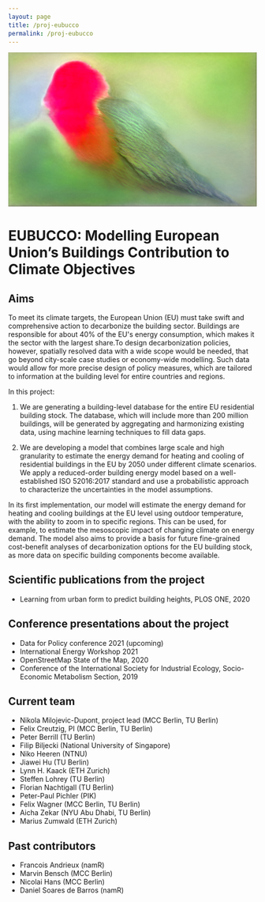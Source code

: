 ```yaml
---
layout: page
title: /proj-eubucco
permalink: /proj-eubucco
---
```



<img src="imgs/eubucco.jpeg" width="600"/>

# EUBUCCO: Modelling European Union’s Buildings Contribution to Climate Objectives

## Aims
To meet its climate targets, the European Union (EU) must take swift and comprehensive action to decarbonize the building sector. Buildings are responsible for about 40% of the EU's energy consumption, which makes it the sector with the largest share.To design decarbonization policies, however, spatially resolved data with a wide scope would be needed, that go beyond city-scale case studies or economy-wide modelling. Such data would allow for more precise design of policy measures, which are tailored to information at the building level for entire countries and regions.

In this project:

1. We are generating a building-level database for the entire EU residential building stock. The database, which will include more than 200 million buildings, will be generated by aggregating and harmonizing existing data, using machine learning techniques to fill data gaps.

2. We are developing a model that combines large scale and high granularity to estimate the energy demand for heating and cooling of residential buildings in the EU by 2050 under different climate scenarios. We apply a reduced-order building energy model based on a well-established ISO 52016:2017 standard and use a probabilistic approach to characterize the uncertainties in the model assumptions. 

In its first implementation, our model will estimate the energy demand for heating and cooling buildings at the EU level using outdoor temperature, with the ability to zoom in to specific regions. This can be used, for example, to estimate the mesoscopic impact of changing climate on energy demand. The model also aims to provide a basis for future fine-grained cost-benefit analyses of decarbonization options for the EU building stock, as more data on specific building components become available.


## Scientific publications from the project

- Learning from urban form to predict building heights, PLOS ONE, 2020

## Conference presentations about the project

- Data for Policy conference 2021 (upcoming)
- International Energy Workshop 2021
- OpenStreetMap State of the Map, 2020
- Conference of the International Society for Industrial Ecology, Socio-Economic Metabolism Section, 2019

## Current team

- Nikola Milojevic-Dupont, project lead (MCC Berlin, TU Berlin)
- Felix Creutzig, PI (MCC Berlin, TU Berlin)
- Peter Berrill (TU Berlin)
- Filip Biljecki (National University of Singapore)
- Niko Heeren (NTNU)
- Jiawei Hu (TU Berlin)
- Lynn H. Kaack (ETH Zurich)
- Steffen Lohrey (TU Berlin)
- Florian Nachtigall (TU Berlin)
- Peter-Paul Pichler (PIK)
- Felix Wagner (MCC Berlin, TU Berlin)
- Aicha Zekar (NYU Abu Dhabi, TU Berlin)
- Marius Zumwald (ETH Zurich)


## Past contributors
- Francois Andrieux (namR)
- Marvin Bensch (MCC Berlin)
- Nicolai Hans (MCC Berlin)
- Daniel Soares de Barros (namR)

